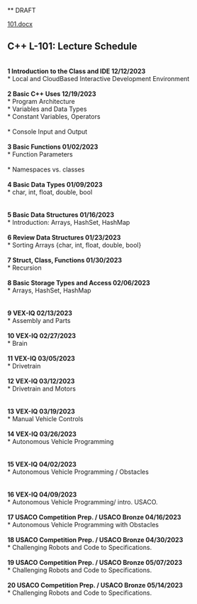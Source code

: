 ** DRAFT 

[101.docx](https://github.com/ions29/cpp-reading-material/files/13339531/101.docx)


## C++ 	L-101: Lecture Schedule

<br> **1	Introduction to the Class and IDE	12/12/2023**
<br> * Local and CloudBased Interactive Development Environment	<br>
<br>**2	Basic C++ Uses	12/19/2023**
<br> * Program Architecture	
<br> * Variables and Data Types	
<br> * Constant Variables, Operators	
<br> * Console Input and Output	<br>
<br>**3	Basic Functions	01/02/2023**
<br> * Function Parameters	
<br> * Namespaces vs. classes	<br>
<br>**4	Basic Data Types	01/09/2023**
<br> * char, int, float, double, bool <br>	
<br>**5	Basic Data Structures	01/16/2023**
<br> * Introduction: Arrays, HashSet, HashMap	<br>
<br>**6	Review Data Structures	01/23/2023**
<br> * Sorting Arrays {char, int, float, double, bool} <br>	
<br>**7	Struct, Class, Functions	01/30/2023**
<br> * Recursion	<br>
<br>**8	Basic Storage Types and Access	02/06/2023**
<br> * Arrays, HashSet, HashMap <br>	
<br>**9	VEX-IQ	02/13/2023**
<br> * Assembly and Parts	<br>
<br>**10	VEX-IQ	02/27/2023**
<br> * Brain	<br>
<br>**11	VEX-IQ	03/05/2023**
<br> * Drivetrain	<br>
<br>**12	VEX-IQ	03/12/2023**
<br> * Drivetrain and Motors <br>	
<br>**13	VEX-IQ	03/19/2023**
<br> * Manual Vehicle Controls	<br>
<br>**14	VEX-IQ	03/26/2023**
<br> * Autonomous Vehicle Programming <br>	
<br>**15	VEX-IQ	04/02/2023**
<br> * Autonomous Vehicle Programming / Obstacles <br>	
<br>**16	VEX-IQ	04/09/2023**
<br> * Autonomous Vehicle Programming/ intro. USACO.	<br>
<br>**17	USACO Competition Prep. / USACO Bronze	04/16/2023**
<br> * Autonomous Vehicle Programming with Obstacles	<br>
<br>**18	USACO Competition Prep. / USACO Bronze	04/30/2023**
<br> * Challenging Robots and Code to Specifications.	<br>
<br>**19	USACO Competition Prep. / USACO Bronze	05/07/2023**
<br> * Challenging Robots and Code to Specifications.	<br>
<br>**20	USACO Competition Prep. / USACO Bronze	05/14/2023**
<br> * Challenging Robots and Code to Specifications.	<br>
